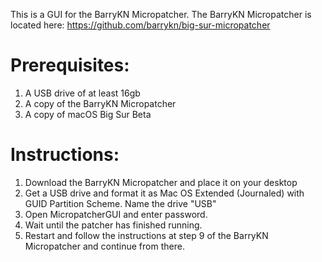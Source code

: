 

This is a GUI for the BarryKN Micropatcher.
The BarryKN Micropatcher is located here: https://github.com/barrykn/big-sur-micropatcher

# Prerequisites:
1) A USB drive of at least 16gb
2) A copy of the BarryKN Micropatcher
3) A copy of macOS Big Sur Beta


# Instructions:
1) Download the BarryKN Micropatcher and place it on your desktop
2) Get a USB drive and format it as Mac OS Extended (Journaled) with GUID Partition Scheme. Name the drive "USB"
3) Open MicropatcherGUI and enter password.
4) Wait until the patcher has finished running.
5) Restart and follow the instructions at step 9 of the BarryKN Micropatcher and continue from there.
